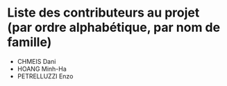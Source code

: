 # Liste des contributeurs au projet (par ordre alphabétique, par nom de famille)

  - CHMEIS Dani
  - HOANG Minh-Ha
  - PETRELLUZZI Enzo
